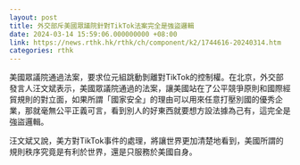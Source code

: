 ```yaml
---
layout: post
title: 外交部斥美國眾議院針對TikTok法案完全是強盜邏輯
date: 2024-03-14 15:59:06.000000000 +08:00
link: https://news.rthk.hk/rthk/ch/component/k2/1744616-20240314.htm
categories: rthk
---
```


美國眾議院通過法案，要求位元組跳動剝離對TikTok的控制權。在北京，外交部發言人汪文斌表示，美國眾議院通過的法案，讓美國站在了公平競爭原則和國際經貿規則的對立面，如果所謂「國家安全」的理由可以用來任意打壓別國的優秀企業，那就毫無公平正義可言，看到別人的好東西就要想方設法據為己有，這完全是強盜邏輯。

汪文斌又說，美方對TikTok事件的處理，將讓世界更加清楚地看到，美國所謂的規則秩序究竟是有利於世界，還是只服務於美國自身。
